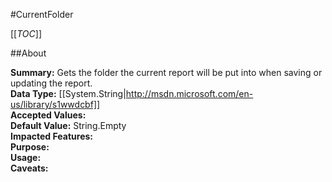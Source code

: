 #CurrentFolder

[[_TOC_]]

##About

**Summary:**  Gets the folder the current report will be put into when saving or updating the report.   
**Data Type:** [[System.String|http://msdn.microsoft.com/en-us/library/s1wwdcbf]]  
**Accepted Values:**   
**Default Value:** String.Empty  
**Impacted Features:**   
**Purpose:**   
**Usage:**   
**Caveats:**   

